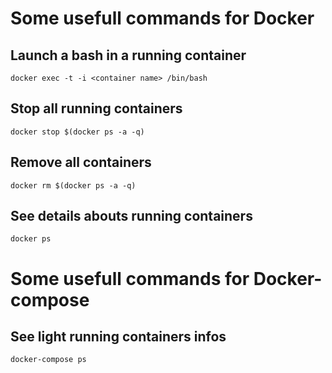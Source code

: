 # Some usefull commands for Docker

## Launch a bash in a running container

```
docker exec -t -i <container name> /bin/bash
```

## Stop all running containers

```
docker stop $(docker ps -a -q)
```

## Remove all containers

```
docker rm $(docker ps -a -q)
```

## See details abouts running containers

```
docker ps
```

# Some usefull commands for Docker-compose

## See light running containers infos

```
docker-compose ps
```
